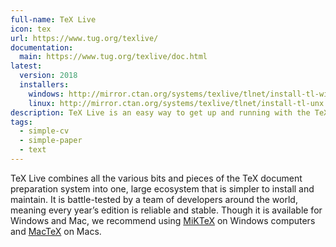 ```yaml
---
full-name: TeX Live
icon: tex
url: https://www.tug.org/texlive/
documentation:
  main: https://www.tug.org/texlive/doc.html
latest:
  version: 2018
  installers:
    windows: http://mirror.ctan.org/systems/texlive/tlnet/install-tl-windows.exe
    linux: http://mirror.ctan.org/systems/texlive/tlnet/install-tl-unx.tar.gz
description: TeX Live is an easy way to get up and running with the TeX document production system.
tags:
  - simple-cv
  - simple-paper
  - text
---
```


TeX Live combines all the various bits and pieces of the TeX document
preparation system into one, large ecosystem that is simpler to install and
maintain. It is battle-tested by a team of developers around the world,
meaning every year’s edition is reliable and stable. Though it is available
for Windows and Mac, we recommend using [MiKTeX](./miktex) on Windows
computers and [MacTeX](./mactex) on Macs.
